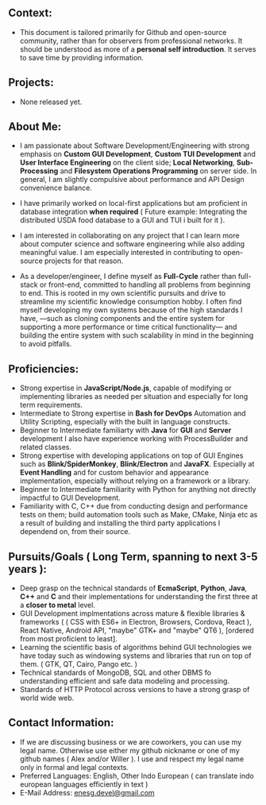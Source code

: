 ## Context:
  * This document is tailored primarily for Github and open-source community, rather than for observers from professional networks. It should be understood as more of a **personal self introduction**. It serves to save time by providing information.
 

## Projects:
  * None released yet.


## About Me:

  * I am passionate about Software Development/Engineering with strong emphasis on **Custom GUI Development**, **Custom TUI Development** and **User Interface Engineering** on the client side; **Local Networking**, **Sub-Processing** and **Filesystem Operations Programming** on server side. In general, I am slightly compulsive about performance and API Design convenience balance.
  
  * I have primarily worked on local-first applications but am proficient in database integration **when required** ( Future example: Integrating the distributed USDA food database to a GUI and TUI i built for it ).
  
  * I am interested in collaborating on any project that I can learn more about computer science and software engineering while also adding meaningful value. I am especially interested in contributing to open-source projects for that reason.
  
  * As a developer/engineer, I define myself as **Full-Cycle** rather than full-stack or front-end, committed to handling all problems from beginning to end. This is rooted in my own scientific pursuits and drive to streamline my scientific knowledge consumption hobby. I often find myself developing my own systems because of the high standards I have, —such as cloning components and the entire system for supporting a more performance or time critical functionality— and building the entire system with such scalability in mind in the beginning to avoid pitfalls. 


  
## Proficiencies: 
* Strong expertise in **JavaScript/Node.js**, capable of modifying or implementing libraries as needed per situation and especially for long term requirements.
* Intermediate to Strong expertise in **Bash for DevOps** Automation and Utility Scripting, especially with the built in language constructs.
* Beginner to Intermediate familiarty with **Java** for **GUI** and **Server** development I also have experience working with ProcessBuilder and related classes.
* Strong expertise with developing applications on top of GUI Engines such as **Blink/SpiderMonkey**, **Blink/Electron** and **JavaFX**. Especially at **Event Handling** and for custom behavior and appearance implementation, especially without relying on a framework or a library.
* Beginner to Intermediate familiarity with Python for anything not directly impactful to GUI Development.
* Familiarity with C, C++ due from conducting design and performance tests on them; build automation tools such as Make, CMake, Ninja etc as a result of building and installing the third party applications I dependend on, from their source.


## Pursuits/Goals ( Long Term, spanning to next 3-5 years ): 
* Deep grasp on the technical standards of **EcmaScript**, **Python**, **Java**, **C++** and **C** and their implementations for understanding the first three at a **closer to metal** level.
* GUI Development implmentations across mature & flexible libraries & frameworks ( ( CSS with ES6+ in Electron, Browsers, Cordova, React ), React Native, Android API, "maybe" GTK+ and "maybe" QT6 ), [ordered from most proficient to least].
* Learning the scientific basis of algorithms behind GUI technologies we have today such as windowing systems and libraries that run on top of them. ( GTK, QT, Cairo, Pango etc. )
* Technical standards of MongoDB, SQL and other DBMS fo understanding efficient and safe data modeling and processing.
* Standards of HTTP Protocol across versions to have a strong grasp of world wide web.


  
## Contact Information: 
 * If we are discussing business or we are coworkers, 
  you can use my legal name. Otherwise use either my 
  github nickname or one of my github names ( Alex and/or Willer ). 
  I use and respect my legal name only in formal and legal contexts.
 * Preferred Languages: English, Other Indo European ( can translate indo european languages efficiently in text )
 * E-Mail Address: enesg.devel@gmail.com


<!---
RareByteStream/RareByteStream is a ✨ special ✨ repository because its `README.md` (this file) appears on your GitHub profile.
You can click the Preview link to take a look at your changes.
--->
